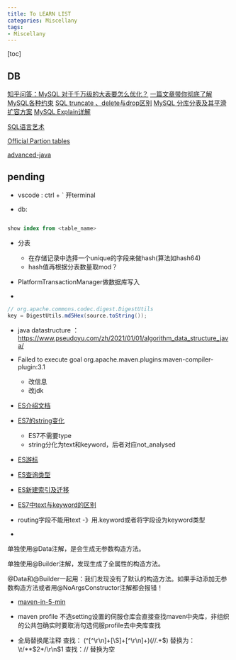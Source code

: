 ```yaml
---
title: To LEARN LIST
categories: Miscellany
tags:
- Miscellany
---
```

[toc]
## DB
[知乎问答：MySQL 对于千万级的大表要怎么优化？](https://ld246.com/article/1497318811539)
[一篇文章带你彻底了解MySQL各种约束](https://segmentfault.com/a/1190000039214953)
[SQL truncate 、delete与drop区别](https://www.cnblogs.com/8765h/archive/2011/11/25/2374167.html)
[MySQL 分库分表及其平滑扩容方案](https://cloud.tencent.com/developer/article/1451045)
[MySQL Explain详解](https://www.cnblogs.com/xuanzhi201111/p/4175635.html)

[SQL语言艺术](https://www.linuxidc.com/Linux/2016-07/133250.htm)

[Official Partion tables](https://dev.mysql.com/doc/refman/8.0/en/partitioning.html)

[advanced-java](https://github.com/doocs/advanced-java)

## pending

- vscode : ctrl + ` 开terminal

- db: 
```SQL

show index from <table_name>


```

- 分表
    - 在存储记录中选择一个unique的字段来做hash(算法如hash64)
    - hash值再根据分表数量取mod？

- PlatformTransactionManager做数据库写入

- 
```java
// org.apache.commons.codec.digest.DigestUtils
key = DigestUtils.md5Hex(source.toString());
```


- java datastructure ：https://www.pseudoyu.com/zh/2021/01/01/algorithm_data_structure_java/


- Failed to execute goal org.apache.maven.plugins:maven-compiler-plugin:3.1
    - 改<build>信息
    - 改jdk

- [ES介绍文档](https://blog.csdn.net/UbuntuTouch/article/details/99443042)
- [ES7的string变化](https://stackoverflow.com/questions/53119521/how-to-apply-the-not-analyzed-to-a-field)
    - ES7不需要type
    - string分化为text和keyword，后者对应not_analysed
- [ES游标](https://www.elastic.co/guide/cn/elasticsearch/guide/current/scroll.html#scroll)
- [ES查询类型](https://zhuanlan.zhihu.com/p/161710475)
- [ES新建索引及迁移](https://blog.csdn.net/apple9005/article/details/90415558)
- [ES7中text与keyword的区别](https://www.cnblogs.com/hahaha111122222/p/12177377.html)
- routing字段不能用text -》用.keyword或者将字段设为keyword类型

- 
单独使用@Data注解，是会生成无参数构造方法。

单独使用@Builder注解，发现生成了全属性的构造方法。

@Data和@Builder一起用：我们发现没有了默认的构造方法。如果手动添加无参数构造方法或者用@NoArgsConstructor注解都会报错！

- [maven-in-5-min](https://maven.apache.org/guides/getting-started/maven-in-five-minutes.html)

- maven profile
    不选setting设置的伺服仓库会直接查找maven中央库，非组织的公共包确实时要取消勾选伺服profile去中央库查找

- 全局替换尾注释
    查找： (^[^\r\n]+[\S]+[^\r\n]+)(//.+$)
    替换为：\t/**$2*/\r\n$1
    查找：//
    替换为空